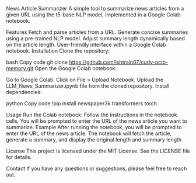 News Article Summarizer
A simple tool to summarize news articles from a given URL using the t5-base NLP model, implemented in a Google Colab notebook.

Features
Fetch and parse articles from a URL.
Generate concise summaries using a pre-trained NLP model.
Adjust summary length dynamically based on the article length.
User-friendly interface within a Google Colab notebook.
Installation
Clone the repository:

bash
Copy code
git clone https://github.com/ishtrain07/curly-octo-memory.git
Open the Google Colab notebook:

Go to Google Colab.
Click on File > Upload Notebook.
Upload the LLM_News_Summarizer.ipynb file from the cloned repository.
Install dependencies:

python
Copy code
!pip install newspaper3k transformers torch

Usage
Run the Colab notebook:
Follow the instructions in the notebook cells.
You will be prompted to enter the URL of the news article you want to summarize.
Example
After running the notebook, you will be prompted to enter the URL of the news article. The notebook will fetch the article, generate a summary, and display the original length and summary length.

License
This project is licensed under the MIT License. See the LICENSE file for details.

Contact
If you have any questions or suggestions, please feel free to reach out.
